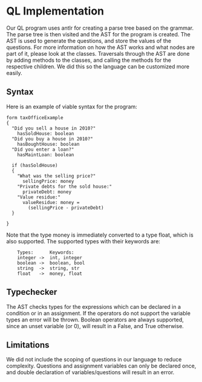 # QL Implementation
Our QL program uses antlr for creating a parse tree based on the grammar. The parse tree is then visited and the AST for the program is created.
The AST is used to generate the questions, and store the values of the questions. For more information on how the AST works and what nodes are part of it, please look at the classes. Traversals through the AST are done by adding methods to the classes, and calling the methods for the respective children. We did this so the language can be customized more easily.

## Syntax
Here is an example of viable syntax for the program:
```
form taxOfficeExample
{ 
  "Did you sell a house in 2010?"
    hasSoldHouse: boolean
  "Did you buy a house in 2010?"
    hasBoughtHouse: boolean
  "Did you enter a loan?"
    hasMaintLoan: boolean
    
  if (hasSoldHouse)
  {
    "What was the selling price?"
      sellingPrice: money
    "Private debts for the sold house:"
      privateDebt: money
    "Value residue:"
      valueResidue: money = 
        (sellingPrice - privateDebt)
  }
  
}
```

Note that the type money is immediately converted to a type float, which is also supported. The supported types with their keywords are: 
```
	Types:		Keywords:
	integer ->	int, integer
	boolean -> 	boolean, bool
	string	-> 	string, str
	float	-> 	money, float
```


## Typechecker

The AST checks types for the expressions which can be declared in a condition or in an assignment. If the operators do not support the variable types an error will be thrown. Boolean operators are always supported, since an unset variable (or 0), will result in a False, and True otherwise. 


## Limitations
We did not include the scoping of questions in our language to reduce complexity. Questions and assignment variables can only be declared once, and double declaration of variables/questions will result in an error. 